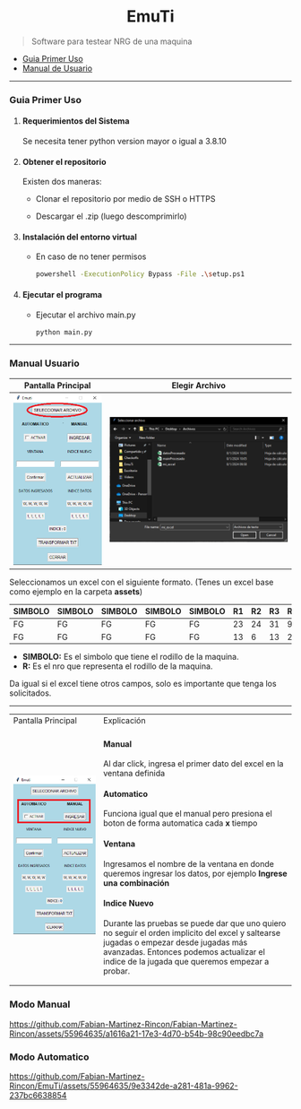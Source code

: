 <div align="center">

# EmuTi

</div>

> Software para testear NRG de una maquina

- [Guia Primer Uso](#guia-primer-uso)
- [Manual de Usuario](#manual-usuario)


---

### Guia Primer Uso

1. #### Requerimientos del Sistema

    Se necesita tener python version mayor o igual a 3.8.10

2. #### Obtener el repositorio

    Existen dos maneras:

    - Clonar el repositorio por medio de SSH o HTTPS

    - Descargar el .zip (luego descomprimirlo)

3. #### Instalación del entorno virtual

    - En caso de no tener permisos
        ```bash
        powershell -ExecutionPolicy Bypass -File .\setup.ps1
        ```

4. #### Ejecutar el programa

    - Ejecutar el archivo main.py
        ```bash
        python main.py
        ```

---

### Manual Usuario

| **Pantalla Principal** | **Elegir Archivo** |
| :---: | :---: |
| ![Alt text](/assets/img/image.png) |  ![Alt text](/assets/img/image-1.png) |

Seleccionamos un excel con el siguiente formato. (Tenes un excel base como ejemplo en la carpeta **assets**)

| SIMBOLO | SIMBOLO | SIMBOLO | SIMBOLO | SIMBOLO | R1 | R2 | R3 | R4 | R5 |
| ------- | ------- | ------- | ------- | ------- | -- | -- | -- | -- | -- |
| FG      | FG      | FG      | FG      | FG      | 23 | 24 | 31 | 9  | 4  |
| FG      | FG      | FG      | FG      | FG      | 13 | 6  | 13 | 27 | 12 |


- **SIMBOLO:** Es el simbolo que tiene el rodillo de la maquina.
- **R:** Es el nro que representa el rodillo de la maquina.

Da igual si el excel tiene otros campos, solo es importante que tenga los solicitados.

---

<table>

<tr><td>Pantalla Principal</td><td>Explicación</td></tr>

<tr><td>

<img width="600px" src="/assets/img/image-2.png"> </img>

</td><td>

#### Manual

Al dar click, ingresa el primer dato del excel en la ventana definida

#### Automatico

Funciona igual que el manual pero presiona el boton de forma automatica cada **x** tiempo

#### Ventana

Ingresamos el nombre de la ventana en donde queremos ingresar los datos, por ejemplo **Ingrese una combinación** 

#### Indice Nuevo

Durante las pruebas se puede dar que uno quiero no seguir el orden implicito del excel y saltearse jugadas o empezar desde jugadas más avanzadas. Entonces podemos actualizar el indice de la jugada que queremos empezar a probar.

</td></tr>

</table>

### Modo Manual

https://github.com/Fabian-Martinez-Rincon/Fabian-Martinez-Rincon/assets/55964635/a1616a21-17e3-4d70-b54b-98c90eedbc7a


### Modo Automatico

https://github.com/Fabian-Martinez-Rincon/EmuTi/assets/55964635/9e3342de-a281-481a-9962-237bc6638854

